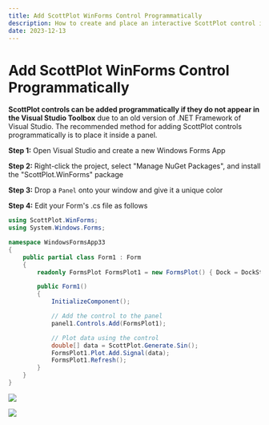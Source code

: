 ```yaml
---
title: Add ScottPlot WinForms Control Programmatically
description: How to create and place an interactive ScottPlot control in a Form without using the Visual Studio designer
date: 2023-12-13
---
```


# Add ScottPlot WinForms Control Programmatically

**ScottPlot controls can be added programmatically if they do not appear in the Visual Studio Toolbox** due to an old version of .NET Framework of Visual Studio. The recommended method for adding ScottPlot controls programmatically is to place it inside a panel.

**Step 1:** Open Visual Studio and create a new Windows Forms App

**Step 2:** Right-click the project, select "Manage NuGet Packages", and install the "ScottPlot.WinForms" package

**Step 3:** Drop a `Panel` onto your window and give it a unique color

**Step 4:** Edit your Form's .cs file as follows

```cs
using ScottPlot.WinForms;
using System.Windows.Forms;

namespace WindowsFormsApp33
{
    public partial class Form1 : Form
    {
        readonly FormsPlot FormsPlot1 = new FormsPlot() { Dock = DockStyle.Fill };

        public Form1()
        {
            InitializeComponent();

            // Add the control to the panel
            panel1.Controls.Add(FormsPlot1);

            // Plot data using the control
            double[] data = ScottPlot.Generate.Sin();
            FormsPlot1.Plot.Add.Signal(data);
            FormsPlot1.Refresh();
        }
    }
}
```

![](/images/faq/add-winforms-programmatically/screenshot3.png)

![](/images/faq/add-winforms-programmatically/screenshot4.png)